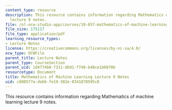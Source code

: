 ```yaml
---
content_type: resource
description: This resource contains information regarding Mathematics of machine learning
  lecture 9 notes.
file: /ol-ocw-studio-app/courses/18-657-mathematics-of-machine-learning-fall-2015/c8805f7adeb6fe19382e8341878595c8_MIT18_657F15_L9.pdf
file_size: 175117
file_type: application/pdf
learning_resource_types:
- Lecture Notes
license: https://creativecommons.org/licenses/by-nc-sa/4.0/
ocw_type: OCWFile
parent_title: Lecture Notes
parent_type: CourseSection
parent_uid: 1d4774b0-7311-db91-f740-b48ce1b6870b
resourcetype: Document
title: Mathematics of Machine Learning Lecture 9 Notes
uid: c8805f7a-deb6-fe19-382e-8341878595c8
---
```

This resource contains information regarding Mathematics of machine learning lecture 9 notes.